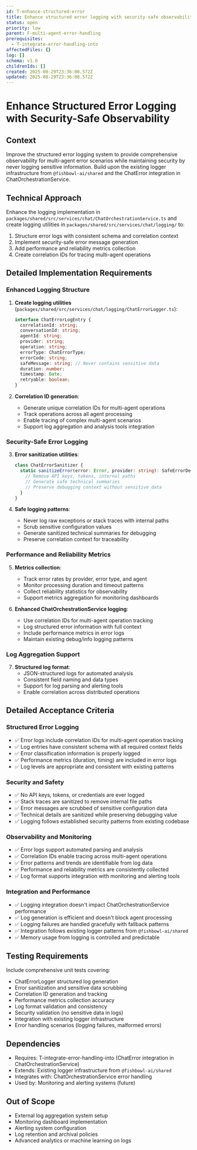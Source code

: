 ```yaml
---
id: T-enhance-structured-error
title: Enhance structured error logging with security-safe observability
status: open
priority: low
parent: F-multi-agent-error-handling
prerequisites:
  - T-integrate-error-handling-into
affectedFiles: {}
log: []
schema: v1.0
childrenIds: []
created: 2025-08-29T23:36:00.572Z
updated: 2025-08-29T23:36:00.572Z
---
```


# Enhance Structured Error Logging with Security-Safe Observability

## Context

Improve the structured error logging system to provide comprehensive observability for multi-agent error scenarios while maintaining security by never logging sensitive information. Build upon the existing logger infrastructure from `@fishbowl-ai/shared` and the ChatError integration in ChatOrchestrationService.

## Technical Approach

Enhance the logging implementation in `packages/shared/src/services/chat/ChatOrchestrationService.ts` and create logging utilities in `packages/shared/src/services/chat/logging/` to:

1. Structure error logs with consistent schema and correlation context
2. Implement security-safe error message generation
3. Add performance and reliability metrics collection
4. Create correlation IDs for tracing multi-agent operations

## Detailed Implementation Requirements

### Enhanced Logging Structure

1. **Create logging utilities** (`packages/shared/src/services/chat/logging/ChatErrorLogger.ts`):

   ```typescript
   interface ChatErrorLogEntry {
     correlationId: string;
     conversationId: string;
     agentId: string;
     provider: string;
     operation: string;
     errorType: ChatErrorType;
     errorCode: string;
     safeMessage: string; // Never contains sensitive data
     duration: number;
     timestamp: Date;
     retryable: boolean;
   }
   ```

2. **Correlation ID generation**:
   - Generate unique correlation IDs for multi-agent operations
   - Track operations across all agent processing
   - Enable tracing of complex multi-agent scenarios
   - Support log aggregation and analysis tools integration

### Security-Safe Error Logging

3. **Error sanitization utilities**:

   ```typescript
   class ChatErrorSanitizer {
     static sanitizeError(error: Error, provider: string): SafeErrorDetails {
       // Remove API keys, tokens, internal paths
       // Generate safe technical summaries
       // Preserve debugging context without sensitive data
     }
   }
   ```

4. **Safe logging patterns**:
   - Never log raw exceptions or stack traces with internal paths
   - Scrub sensitive configuration values
   - Generate sanitized technical summaries for debugging
   - Preserve correlation context for traceability

### Performance and Reliability Metrics

5. **Metrics collection**:
   - Track error rates by provider, error type, and agent
   - Monitor processing duration and timeout patterns
   - Collect reliability statistics for observability
   - Support metrics aggregation for monitoring dashboards

6. **Enhanced ChatOrchestrationService logging**:
   - Use correlation IDs for multi-agent operation tracking
   - Log structured error information with full context
   - Include performance metrics in error logs
   - Maintain existing debug/info logging patterns

### Log Aggregation Support

7. **Structured log format**:
   - JSON-structured logs for automated analysis
   - Consistent field naming and data types
   - Support for log parsing and alerting tools
   - Enable correlation across distributed operations

## Detailed Acceptance Criteria

### Structured Error Logging

- ✅ Error logs include correlation IDs for multi-agent operation tracking
- ✅ Log entries have consistent schema with all required context fields
- ✅ Error classification information is properly logged
- ✅ Performance metrics (duration, timing) are included in error logs
- ✅ Log levels are appropriate and consistent with existing patterns

### Security and Safety

- ✅ No API keys, tokens, or credentials are ever logged
- ✅ Stack traces are sanitized to remove internal file paths
- ✅ Error messages are scrubbed of sensitive configuration data
- ✅ Technical details are sanitized while preserving debugging value
- ✅ Logging follows established security patterns from existing codebase

### Observability and Monitoring

- ✅ Error logs support automated parsing and analysis
- ✅ Correlation IDs enable tracing across multi-agent operations
- ✅ Error patterns and trends are identifiable from log data
- ✅ Performance and reliability metrics are consistently collected
- ✅ Log format supports integration with monitoring and alerting tools

### Integration and Performance

- ✅ Logging integration doesn't impact ChatOrchestrationService performance
- ✅ Log generation is efficient and doesn't block agent processing
- ✅ Logging failures are handled gracefully with fallback patterns
- ✅ Integration follows existing logger patterns from `@fishbowl-ai/shared`
- ✅ Memory usage from logging is controlled and predictable

## Testing Requirements

Include comprehensive unit tests covering:

- ChatErrorLogger structured log generation
- Error sanitization and sensitive data scrubbing
- Correlation ID generation and tracking
- Performance metrics collection accuracy
- Log format validation and consistency
- Security validation (no sensitive data in logs)
- Integration with existing logger infrastructure
- Error handling scenarios (logging failures, malformed errors)

## Dependencies

- Requires: T-integrate-error-handling-into (ChatError integration in ChatOrchestrationService)
- Extends: Existing logger infrastructure from `@fishbowl-ai/shared`
- Integrates with: ChatOrchestrationService error handling
- Used by: Monitoring and alerting systems (future)

## Out of Scope

- External log aggregation system setup
- Monitoring dashboard implementation
- Alerting system configuration
- Log retention and archival policies
- Advanced analytics or machine learning on logs
